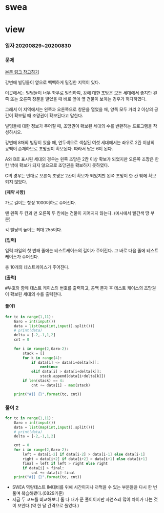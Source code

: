 # swea

# view

### 일자 20200829~20200830

### 문제

[본문 링크 참고하기](https://swexpertacademy.com/main/code/problem/problemDetail.do?contestProbId=AV134DPqAA8CFAYh&categoryId=AV134DPqAA8CFAYh&categoryType=CODE)

강변에 빌딩들이 옆으로 빽빽하게 밀집한 지역이 있다.

이곳에서는 빌딩들이 너무 좌우로 밀집하여, 강에 대한 조망은 모든 세대에서 좋지만 왼쪽 또는 오른쪽 창문을 열었을 때 바로 앞에 옆 건물이 보이는 경우가 허다하였다.

그래서 이 지역에서는 왼쪽과 오른쪽으로 창문을 열었을 때, 양쪽 모두 거리 2 이상의 공간이 확보될 때 조망권이 확보된다고 말한다.

빌딩들에 대한 정보가 주어질 때, 조망권이 확보된 세대의 수를 반환하는 프로그램을 작성하시오.

강변에 8채의 빌딩이 있을 때, 연두색으로 색칠된 여섯 세대에서는 좌우로 2칸 이상의 공백이 존재하므로 조망권이 확보된다. 따라서 답은 6이 된다.


A와 B로 표시된 세대의 경우는 왼쪽 조망은 2칸 이상 확보가 되었지만 오른쪽 조망은 한 칸 밖에 확보가 되지 않으므로 조망권을 확보하지 못하였다.

C의 경우는 반대로 오른쪽 조망은 2칸이 확보가 되었지만 왼쪽 조망이 한 칸 밖에 확보되지 않았다.

**[제약 사항]**

가로 길이는 항상 1000이하로 주어진다.

맨 왼쪽 두 칸과 맨 오른쪽 두 칸에는 건물이 지어지지 않는다. (예시에서 빨간색 땅 부분)

각 빌딩의 높이는 최대 255이다.

**[입력]**

입력 파일의 첫 번째 줄에는 테스트케이스의 길이가 주어진다. 그 바로 다음 줄에 테스트 케이스가 주어진다.

총 10개의 테스트케이스가 주어진다.

**[출력]**

\#부호와 함께 테스트 케이스의 번호를 출력하고, 공백 문자 후 테스트 케이스의 조망권이 확보된 세대의 수를 출력한다.

#### 풀이1

```python
for tc in range(1,11):
    Garo = int(input())
    data = list(map(int,input().split()))
    # print(data)
    delta = [-2,-1,1,2]
    cnt = 0
    
    for i in range(2,Garo-2):
        stack = []
        for k in range(4):
            if data[i] <= data[i+delta[k]]:
                continue
            elif data[i] > data[i+delta[k]]:
                stack.append(data[i+delta[k]])
        if len(stack) == 4:
            cnt += data[i] - max(stack)

    print("#{} {}".format(tc, cnt))
```

### 풀이 2

```python
for tc in range(1,11):
    Garo = int(input())
    data = list(map(int,input().split()))
    # print(data)
    delta = [-2,-1,1,2]

    cnt = 0
    for i in range(2,Garo-2):
        left = data[i-2] if data[i-2] > data[i-1] else data[i-1]
        right = data[i+2] if data[i+2] > data[i+1] else data[i+1]
        final = left if left > right else right
        if data[i] > final:
            cnt += data[i]-final
    print("#{} {}".format(tc, cnt))
```

- SWEA 역량테스트 IM대비를 위해 시간이지나 까먹을 수 있는 부분들을  다시 한 번 풀며 복습해봤다.(0829기준)
- 지금 두 코드를 비교해보니 둘 다 내가 푼 풀이이지만 자연스레 많이 차이가 나는 것이 보인다.(약 한 달 간격으로 풀었다.)